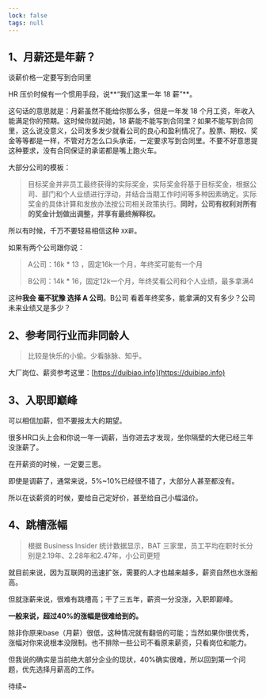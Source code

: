 ```yaml
---
lock: false
tags: null
---
```

## 1、月薪还是年薪？

谈薪价格一定要写到合同里

HR 压价时候有一个惯用手段，说**“我们这里一年 18 薪”**。

这句话的意思就是：月薪虽然不能给你那么多，但是一年发 18 个月工资，年收入能满足你的预期。这时候你就问她，18 薪能不能写到合同里？如果不能写到合同里，这么说没意义，公司发多发少就看公司的良心和盈利情况了。股票、期权、奖金等等都是一样，不管对方怎么口头承诺，一定要求写到合同里。不要不好意思提这种要求，没有合同保证的承诺都是嘴上跑火车。



大部分公司的模板：

> 目标奖金并非员工最终获得的实际奖金，实际奖金将基于目标奖金，根据公司、部门和个人业绩进行浮动，并结合当期工作时间等多种因素确定。实际奖金的具体计算和发放办法按公司相关政策执行。**同时，公司有权利对所有的奖金计划做出调整，并享有最终解释权。**
>

所以有时候，千万不要轻易相信这种 `XX薪`。

如果有两个公司跟你说：

> A公司：16k * 13 ，固定16k一个月，年终奖可能有一个月
>
> B公司：14k * 16，固定12k一个月，年终奖看公司和个人业绩，最多拿满4

这种**我会 毫不犹豫 选择 A 公司**。B公司 看着年终奖多，能拿满的又有多少？公司未来业绩又是多少？





## 2、参考同行业而非同龄人

> 比较是快乐的小偷。少看脉脉、知乎。

大厂岗位、薪资参考这里：[https://duibiao.info](https://duibiao.info)



## 3、入职即巅峰

可以相信加薪，但不要报太大的期望。

很多HR口头上会和你说一年一调薪，当你进去才发现，坐你隔壁的大佬已经三年没涨薪了。

在开薪资的时候，一定要三思。

即使是调薪了，通常来说，5%~10%已经很不错了，大部分人甚至都没有。

所以在谈薪资的时候，要给自己定好价，甚至给自己小幅溢价。



## 4、跳槽涨幅

> 根据 Business Insider 统计数据显示，BAT 三家里，员工平均在职时长分别是2.19年、2.28年和2.47年，小公司更短

就目前来说，因为互联网的迅速扩张，需要的人才也越来越多，薪资自然也水涨船高。

但就涨薪来说，很难有跳槽高；干了三五年，薪资一分没涨，入职即巅峰。

**一般来说，超过40%的涨幅是很难给到的。**

除非你原来base（月薪）很低，这种情况就有翻倍的可能；当然如果你很优秀，涨幅对你来说根本没限制。也不排除一些公司不看原来薪资，只看岗位和能力。

但我说的确实是当前绝大部分企业的现状，40%确实很难，所以回到第一个问题，优先选择月薪高的工作。



待续~
